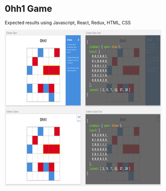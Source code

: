 # 0hh1 Game

Expected results
using Javascript, React, Redux, HTML, CSS

<img src=https://github.com/singhp1992/0hh1Redo/blob/master/ohh1game.png width="500" height="500" />
